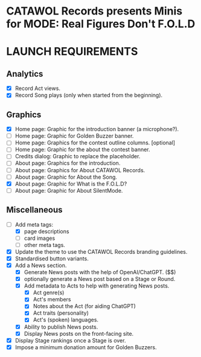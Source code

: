 # CATAWOL Records presents Minis for MODE: Real Figures Don't F.O.L.D
# LAUNCH REQUIREMENTS

## Analytics

- [x] Record Act views.
- [x] Record Song plays (only when started from the beginning).

## Graphics

- [x] Home page: Graphic for the introduction banner (a microphone?).
- [ ] Home page: Graphic for Golden Buzzer banner.
- [ ] Home page: Graphics for the contest outline columns. [optional]
- [ ] Home page: Graphic for the about the contest banner.
- [ ] Credits dialog: Graphic to replace the placeholder.
- [ ] About page: Graphics for the introduction.
- [ ] About page: Graphics for About CATAWOL Records.
- [ ] About page: Graphic for About the Song.
- [x] About page: Graphic for What is the F.O.L.D?
- [ ] About page: Graphic for About SilentMode.

## Miscellaneous

- [ ] Add meta tags:
    - [x] page descriptions
  - [ ] card images
  - [ ] other meta tags.
- [x] Update the theme to use the CATAWOL Records branding guidelines.
- [x] Standardised button variants.
- [x] Add a News section.
    - [x] Generate News posts with the help of OpenAI/ChatGPT. ($$)
    - [x] optionally generate a News post based on a Stage or Round.
    - [x] Add metadata to Acts to help with generating News posts.
      - [x] Act genre(s)
      - [x] Act's members
      - [x] Notes about the Act (for aiding ChatGPT)
      - [x] Act traits (personality)
      - [x] Act's (spoken) languages.
  - [x] Ability to publish News posts.
  - [x] Display News posts on the front-facing site.
- [x] Display Stage rankings once a Stage is over.
- [x] Impose a minimum donation amount for Golden Buzzers.
